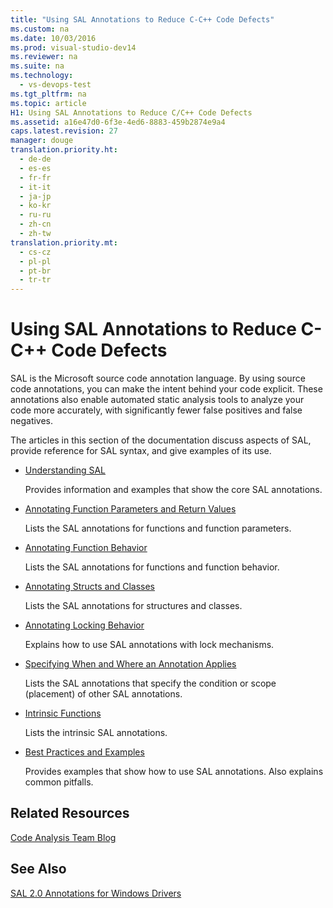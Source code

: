 ```yaml
---
title: "Using SAL Annotations to Reduce C-C++ Code Defects"
ms.custom: na
ms.date: 10/03/2016
ms.prod: visual-studio-dev14
ms.reviewer: na
ms.suite: na
ms.technology: 
  - vs-devops-test
ms.tgt_pltfrm: na
ms.topic: article
H1: Using SAL Annotations to Reduce C/C++ Code Defects
ms.assetid: a16e47d0-6f3e-4ed6-8883-459b2874e9a4
caps.latest.revision: 27
manager: douge
translation.priority.ht: 
  - de-de
  - es-es
  - fr-fr
  - it-it
  - ja-jp
  - ko-kr
  - ru-ru
  - zh-cn
  - zh-tw
translation.priority.mt: 
  - cs-cz
  - pl-pl
  - pt-br
  - tr-tr
---
```

# Using SAL Annotations to Reduce C-C++ Code Defects
SAL is the Microsoft source code annotation language. By using source code annotations, you can make the intent behind your code explicit. These annotations also enable automated static analysis tools to analyze your code more accurately, with significantly fewer false positives and false negatives.  
  
 The articles in this section of the documentation discuss aspects of SAL, provide reference for SAL syntax, and give examples of its use.  
  
-   [Understanding SAL](../VS_IDE/Understanding-SAL.md)  
  
     Provides information and examples that show the core SAL annotations.  
  
-   [Annotating Function Parameters and Return Values](../VS_IDE/Annotating-Function-Parameters-and-Return-Values.md)  
  
     Lists the SAL annotations for functions and function parameters.  
  
-   [Annotating Function Behavior](../VS_IDE/Annotating-Function-Behavior.md)  
  
     Lists the SAL annotations for functions and function behavior.  
  
-   [Annotating Structs and Classes](../VS_IDE/Annotating-Structs-and-Classes.md)  
  
     Lists the SAL annotations for structures and classes.  
  
-   [Annotating Locking Behavior](../VS_IDE/Annotating-Locking-Behavior.md)  
  
     Explains how to use SAL annotations with lock mechanisms.  
  
-   [Specifying When and Where an Annotation Applies](../VS_IDE/Specifying-When-and-Where-an-Annotation-Applies.md)  
  
     Lists the SAL annotations that specify the condition or scope (placement) of other SAL annotations.  
  
-   [Intrinsic Functions](../VS_IDE/Intrinsic-Functions.md)  
  
     Lists the intrinsic SAL annotations.  
  
-   [Best Practices and Examples](../VS_IDE/Best-Practices-and-Examples--SAL-.md)  
  
     Provides examples that show how to use SAL annotations. Also explains common pitfalls.  
  
## Related Resources  
 [Code Analysis Team Blog](http://go.microsoft.com/fwlink/?LinkId=251197)  
  
## See Also  
 [SAL 2.0 Annotations for Windows Drivers](http://go.microsoft.com/fwlink/?LinkId=250979)